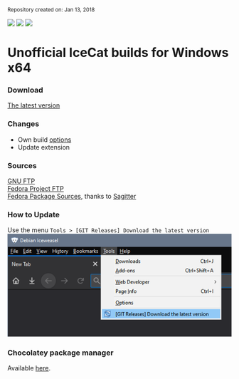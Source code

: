 <sub>Repository created on: Jan 13, 2018</sub>
<p align="left">
  <a href="https://github.com/muslayev/icecat-win64/releases/latest" target="_blank"><img src="https://img.shields.io/github/release/muslayev/icecat-win64.svg"></a>
  <a href="https://github.com/muslayev/icecat-win64/releases/latest" target="_blank"><img src="https://img.shields.io/github/downloads/muslayev/icecat-win64/latest/total.svg"></a>
  <a href="https://github.com/muslayev/icecat-win64/releases" target="_blank"><img src="https://img.shields.io/github/downloads/muslayev/icecat-win64/total.svg"></a>
</p>

# Unofficial IceCat builds for Windows x64
### Download
[The latest version](https://github.com/muslayev/icecat-win64/releases)<br />
### Changes
- Own build [options](https://github.com/muslayev/iceweasel-win64/blob/master/src/mozconfig)
- Update extension
### Sources
[GNU FTP](https://ftp.gnu.org/gnu/gnuzilla)<br />
[Fedora Project FTP](https://src.fedoraproject.org/lookaside/pkgs/icecat/)<br />
[Fedora Package Sources](https://src.fedoraproject.org/rpms/icecat/), thanks to [Sagitter](https://fedoraproject.org/wiki/User:Sagitter)<br />
### How to Update
Use the menu `Tools > [GIT Releases] Download the latest version`
![screenshot](https://raw.githubusercontent.com/muslayev/iceweasel-win64/master/update.png)
### Chocolatey package manager
Available [here](https://chocolatey.org/packages/icecat).

